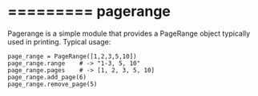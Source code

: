=========
pagerange
=========

Pagerange is a simple module that provides a PageRange object typically used in printing. Typical usage:

    page_range = PageRange([1,2,3,5,10])
    page_range.range    # -> "1-3, 5, 10"
    page_range.pages    # -> [1, 2, 3, 5, 10]
    page_range.add_page(6)
    page_range.remove_page(5)
